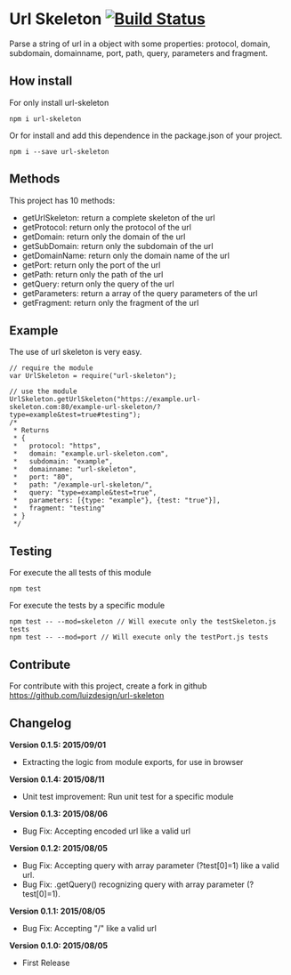 # Url Skeleton [![Build Status](https://travis-ci.org/luizdesign/url-skeleton.svg?branch=master)](https://travis-ci.org/luizdesign/url-skeleton)

Parse a string of url in a object with some properties: protocol, domain, subdomain, domainname, port, path, query, parameters and fragment.


## How install
For only install url-skeleton
```
npm i url-skeleton
```

Or for install and add this dependence in the package.json of your project.
```
npm i --save url-skeleton
```


## Methods
This project has 10 methods:

- getUrlSkeleton: return a complete skeleton of the url
- getProtocol: return only the protocol of the url
- getDomain: return only the domain of the url
- getSubDomain: return only the subdomain of the url
- getDomainName: return only the domain name of the url
- getPort: return only the port of the url
- getPath: return only the path of the url
- getQuery: return only the query of the url
- getParameters: return a array of the query parameters of the url
- getFragment: return only the fragment of the url


## Example
The use of url skeleton is very easy.

```
// require the module
var UrlSkeleton = require("url-skeleton");

// use the module
UrlSkeleton.getUrlSkeleton("https://example.url-skeleton.com:80/example-url-skeleton/?type=example&test=true#testing");
/*
 * Returns
 * {
 *   protocol: "https",
 *   domain: "example.url-skeleton.com",
 *   subdomain: "example",
 *   domainname: "url-skeleton",
 *   port: "80",
 *   path: "/example-url-skeleton/",
 *   query: "type=example&test=true",
 *   parameters: [{type: "example"}, {test: "true"}],
 *   fragment: "testing"
 * }
 */
```


## Testing
For execute the all tests of this module
```
npm test
```

For execute the tests by a specific module
```
npm test -- --mod=skeleton // Will execute only the testSkeleton.js tests
npm test -- --mod=port // Will execute only the testPort.js tests
```


## Contribute
For contribute with this project, create a fork in github <https://github.com/luizdesign/url-skeleton>


## Changelog
**Version 0.1.5: 2015/09/01**
* Extracting the logic from module exports, for use in browser

**Version 0.1.4: 2015/08/11**
* Unit test improvement: Run unit test for a specific module

**Version 0.1.3: 2015/08/06**
* Bug Fix: Accepting encoded url like a valid url

**Version 0.1.2: 2015/08/05**
* Bug Fix: Accepting query with array parameter (?test[0]=1) like a valid url. 
* Bug Fix: .getQuery() recognizing query with array parameter (?test[0]=1).

**Version 0.1.1: 2015/08/05**
* Bug Fix: Accepting "/" like a valid url

**Version 0.1.0: 2015/08/05**
* First Release
